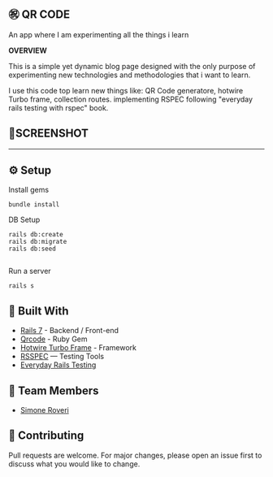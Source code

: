 
㊗️ QR CODE
---

An app where I am experimenting all the things i learn

**OVERVIEW**

This is a simple yet dynamic blog page designed with the only purpose of experimenting new technologies and methodologies that i want to learn.

I use this code top learn new things like: QR Code generatore, hotwire Turbo frame, collection routes.
implementing RSPEC following "everyday rails testing with rspec" book. 


📱SCREENSHOT
---

---

⚙️ Setup
---
Install gems

```
bundle install
```
DB Setup

```
rails db:create
rails db:migrate
rails db:seed
  
```

Run a server

```
rails s
```

🔨 Built With
---
+ [Rails 7](https://guides.rubyonrails.org/) - Backend / Front-end
+ [Qrcode](https://github.com/whomwah/rqrcode) - Ruby Gem
+ [Hotwire Turbo Frame](https://turbo.hotwired.dev/handbook/frames) - Framework
+ [RSSPEC](https://rspec.info/) — Testing Tools
+ [Everyday Rails Testing](https://leanpub.com/everydayrailsrspec)


🗿 Team Members
---
* [Simone Roveri](https://www.linkedin.com/in/simone-roveri/)

💅 Contributing
---
Pull requests are welcome. For major changes, please open an issue first to discuss what you would like to change.

